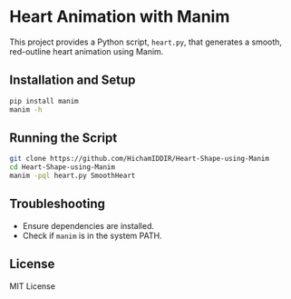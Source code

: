# Heart Animation with Manim

This project provides a Python script, `heart.py`, that generates a smooth, red-outline heart animation using Manim.

## Installation and Setup

```bash
pip install manim
manim -h
```

## Running the Script

```bash
git clone https://github.com/HichamIDDIR/Heart-Shape-using-Manim
cd Heart-Shape-using-Manim
manim -pql heart.py SmoothHeart
```

## Troubleshooting

- Ensure dependencies are installed.
- Check if `manim` is in the system PATH.

## License

MIT License

